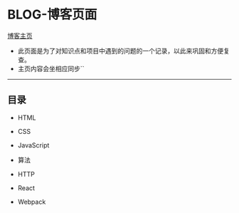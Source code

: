 
# BLOG-博客页面

[博客主页](https://hanpoung.github.io)

- 此页面是为了对知识点和项目中遇到的问题的一个记录，以此来巩固和方便复查。
- 主页内容会坐相应同步``
-----------------------------
## 目录

- HTML

- CSS

- JavaScript
- 算法
- HTTP

- React

- Webpack
